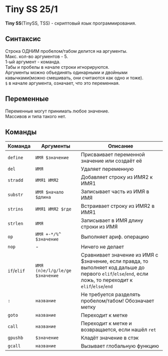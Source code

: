 # Tiny SS 25/1
**Tiny SS**(TinySS, TSS) - скриптовый язык программирования.  

## Синтаксис
Строка ОДНИМ пробелом/табом делится на аргументы.  
Макс. кол-во аргументов - 5.  
1-ый аргумент - команда.  
Табы и пробелы в начале строки игнорируются.  
Аргументы можно объединять одинарными и двойными кавычками(можно смешивать, они считаются как одно и тоже).  
`$` в начале аргумента, означает, что это переменная.  

## Переменные
Переменные могут принимать любое значение.  
Массивов и типа такого нет.  

## Команды
| Команда | Аргументы | Описание |
| ------- | --------- | -------- |
| `define` | `ИМЯ $значение` | Присваивает переменной значение или создаёт её |
| `del` | `ИМЯ` | Удаляет переменную |
| `stradd` | `ИМЯ1 ИМЯ2` | Добавляет строку из ИМЯ2 к ИМЯ1 |
| `substr` | `ИМЯ $начало $длина` | Записывает часть из ИМЯ в ИМЯ |
| `strins` | `ИМЯ1 ИМЯ2 $где`  | Встраивает строку из ИМЯ2 в ИМЯ1 |
| `strlen` | `ИМЯ`  | Записывает в ИМЯ длину строки из ИМЯ |
| `op` | `ИМЯ +-*/%^ $значение` | Выполняет ариф. операцию  |
| `nop` | - | Ничего не делает |
| `if`/`elif` | `ИМЯ (n)e/l/g/le/ge $значение` | Сравнивает значение из ИМЯ с $значение, если правда, то выполняет код дальше до первого `elif`/`else`/`end`, если ложь, то переходит к `elif`/`else`/`end` |
| `:` | `название` | Не требуется разделять пробелом/табом! Обозначает метку |
| `goto` | `название` | Переходит к метке |
| `call` | `название` | Переходит к метке и возвращается, если нашёл `ret` |
| `gpushb` | `$значение` | Кладёт значение в стэк |
| `gcall` | `название` | Вызывает глобальную функцию |
